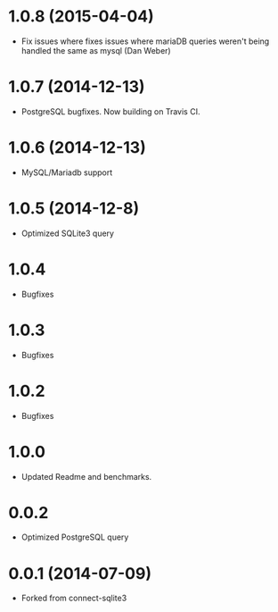 1.0.8 (2015-04-04)
==================
* Fix issues where fixes issues where mariaDB queries weren't being handled the same as mysql (Dan Weber)

1.0.7 (2014-12-13)
==================

* PostgreSQL bugfixes. Now building on Travis CI.

1.0.6 (2014-12-13)
==================

* MySQL/Mariadb support

1.0.5 (2014-12-8)
==================

* Optimized SQLite3 query


1.0.4
==================
* Bugfixes


1.0.3
==================
* Bugfixes


1.0.2
==================
* Bugfixes


1.0.0
==================

* Updated Readme and benchmarks.


0.0.2
==================

* Optimized PostgreSQL query


0.0.1 (2014-07-09)
==================

  * Forked from connect-sqlite3
